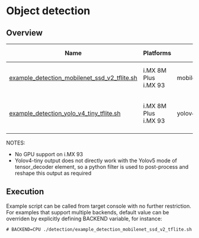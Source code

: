 # Object detection

## Overview
Name | Platforms | Model | ML engine | Backend | Features
--- | --- | --- | --- | --- | ---
[example_detection_mobilenet_ssd_v2_tflite.sh](./example_detection_mobilenet_ssd_v2_tflite.sh) | i.MX 8M Plus <br> i.MX 93 | mobilenet_ssd_v2 | TFLite | NPU (defaut)<br>GPU<br>CPU<br> | camera<br>gst-launch<br>
[example_detection_yolo_v4_tiny_tflite.sh](./example_detection_yolo_v4_tiny_tflite.sh) | i.MX 8M Plus <br> i.MX 93 | yolov4_tiny | TFLite | NPU (defaut)<br>CPU<br> | camera<br>gst-launch<br>[custom python tensor_filter](./postprocess_yolov4_tiny.py)

NOTES:
* No GPU support on i.MX 93
* Yolov4-tiny output does not directly work with the Yolov5 mode of tensor_decoder element, so a python filter is used to post-process and reshape this output as required
 
## Execution 
Example script can be called from target console with no further restriction. For examples that support multiple backends, default value can be overriden by explicitly defining BACKEND variable, for instance:
```
# BACKEND=CPU ./detection/example_detection_mobilenet_ssd_v2_tflite.sh
```
